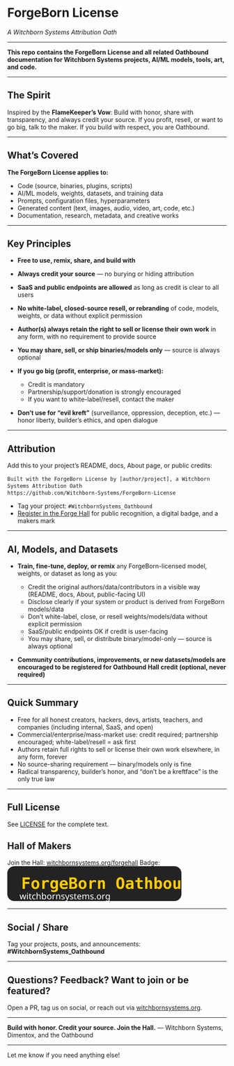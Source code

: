 # ForgeBorn License

*A Witchborn Systems Attribution Oath*

---

**This repo contains the ForgeBorn License and all related Oathbound documentation for Witchborn Systems projects, AI/ML models, tools, art, and code.**

---

## The Spirit

Inspired by the **FlameKeeper’s Vow**:
Build with honor, share with transparency, and always credit your source.
If you profit, resell, or want to go big, talk to the maker. If you build with respect, you are Oathbound.

---

## What’s Covered

**The ForgeBorn License applies to:**

* Code (source, binaries, plugins, scripts)
* AI/ML models, weights, datasets, and training data
* Prompts, configuration files, hyperparameters
* Generated content (text, images, audio, video, art, code, etc.)
* Documentation, research, metadata, and creative works

---

## Key Principles

* **Free to use, remix, share, and build with**
* **Always credit your source** — no burying or hiding attribution
* **SaaS and public endpoints are allowed** as long as credit is clear to all users
* **No white-label, closed-source resell, or rebranding** of code, models, weights, or data without explicit permission
* **Author(s) always retain the right to sell or license their own work** in any form, with no requirement to provide source
* **You may share, sell, or ship binaries/models only** — source is always optional
* **If you go big (profit, enterprise, or mass-market):**

  * Credit is mandatory
  * Partnership/support/donation is strongly encouraged
  * If you want to white-label/resell, contact the maker
* **Don’t use for “evil kreft”** (surveillance, oppression, deception, etc.) — honor liberty, builder’s ethics, and open dialogue

---

## Attribution

Add this to your project’s README, docs, About page, or public credits:

```
Built with the ForgeBorn License by [author/project], a Witchborn Systems Attribution Oath
https://github.com/Witchborn-Systems/ForgeBorn-License
```

* Tag your project: `#WitchbornSystems_Oathbound`
* [Register in the Forge Hall](https://witchbornsystems.org/forgehall) for public recognition, a digital badge, and a makers mark

---

## AI, Models, and Datasets

* **Train, fine-tune, deploy, or remix** any ForgeBorn-licensed model, weights, or dataset as long as you:

  * Credit the original authors/data/contributors in a visible way (README, docs, About, public-facing UI)
  * Disclose clearly if your system or product is derived from ForgeBorn models/data
  * Don’t white-label, close, or resell weights/models/data without explicit permission
  * SaaS/public endpoints OK if credit is user-facing
  * You may share, sell, or distribute binary/model-only — source is always optional
* **Community contributions, improvements, or new datasets/models are encouraged to be registered for Oathbound Hall credit (optional, never required)**

---

## Quick Summary

* Free for all honest creators, hackers, devs, artists, teachers, and companies (including internal, SaaS, and open)
* Commercial/enterprise/mass-market use: credit required; partnership encouraged; white-label/resell = ask first
* Authors retain full rights to sell or license their own work elsewhere, in any form, forever
* No source-sharing requirement — binary/models only is fine
* Radical transparency, builder’s honor, and “don’t be a kreftface” is the only true law

---

## Full License

See [LICENSE](LICENSE) for the complete text.

## Hall of Makers

Join the Hall: [witchbornsystems.org/forgehall](https://witchbornsystems.org/forgehall)
Badge: ![ForgeBorn Oathbound](./BADGE.svg)

---

## Social / Share

Tag your projects, posts, and announcements:
**#WitchbornSystems_Oathbound**

---

## Questions? Feedback? Want to join or be featured?

Open a PR, tag us on social, or reach out via [witchbornsystems.org](https://witchbornsystems.org).

---

**Build with honor. Credit your source. Join the Hall.**
— Witchborn Systems, Dimentox, and the Oathbound

---

Let me know if you need anything else!
